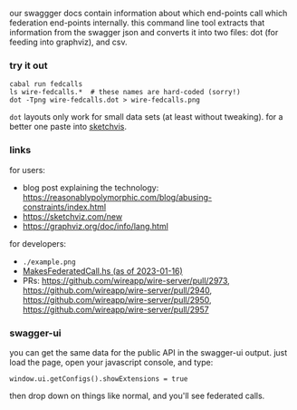 our swaggger docs contain information about which end-points call
which federation end-points internally.  this command line tool
extracts that information from the swagger json and converts it into
two files: dot (for feeding into graphviz), and csv.

### try it out

```
cabal run fedcalls
ls wire-fedcalls.*  # these names are hard-coded (sorry!)
dot -Tpng wire-fedcalls.dot > wire-fedcalls.png
```

`dot` layouts only work for small data sets (at least without tweaking).  for a better one paste into [sketchvis](https://sketchviz.com/new).

### links

for users:

- blog post explaining the technology: https://reasonablypolymorphic.com/blog/abusing-constraints/index.html
- https://sketchviz.com/new
- https://graphviz.org/doc/info/lang.html

for developers:

- `./example.png`
- [MakesFederatedCall.hs (as of 2023-01-16)](https://github.com/wireapp/wire-server/blob/8760b4978ccb039b229d458b7a08136a05e12ff9/libs/wire-api/src/Wire/API/MakesFederatedCall.hs)
- PRs: https://github.com/wireapp/wire-server/pull/2973, https://github.com/wireapp/wire-server/pull/2940, https://github.com/wireapp/wire-server/pull/2950, https://github.com/wireapp/wire-server/pull/2957

### swagger-ui

you can get the same data for the public API in the swagger-ui output.  just load the page, open your javascript console, and type:

```
window.ui.getConfigs().showExtensions = true
```

then drop down on things like normal, and you'll see federated calls.
